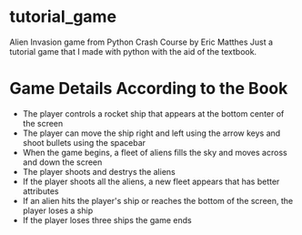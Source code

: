 # tutorial_game
Alien Invasion game from Python Crash Course by Eric Matthes
Just a tutorial game that I made with python with the aid of the textbook.

# Game Details According to the Book
* The player controls a rocket ship that appears at the bottom center of the screen
* The player can move the ship right and left using the arrow keys and shoot bullets using the spacebar
* When the game begins, a fleet of aliens fills the sky and moves across and down the screen
* The player shoots and destrys the aliens
* If the player shoots all the aliens, a new fleet appears that has better attributes
* If an alien hits the player's ship or reaches the bottom of the screen, the player loses a ship
* If the player loses three ships the game ends
